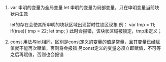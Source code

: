 1.
	var 申明的变量为全局变量
	let 申明的变量为局部变量，只在申明变量当前块状内生效

	let的存在会使其所申明的块状区域出现暂时性锁区现象
	例： var tmp = 11;
		if(true){
			tmp = 22;
			let tmp;
		}
	此时会报错，该块状区域被锁定，tmp未定义；

2.
	const 用法与let相同，区别是const定义的变量的值是常量，且其变量已经赋值就不能再次赋值，否则将会报错
	另const定义的变量必须立即赋值，不可等之后再赋值，否则也会报错